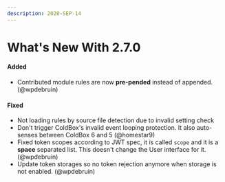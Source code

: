 ```yaml
---
description: 2020-SEP-14
---
```


# What's New With 2.7.0

#### Added

* Contributed module rules are now **pre-pended** instead of appended. (@wpdebruin)

#### Fixed

* Not loading rules by source file detection due to invalid setting check
* Don't trigger ColdBox's invalid event looping protection. It also auto-senses between ColdBox 6 and 5 (@homestar9)
* Fixed token scopes according to JWT spec, it is called `scope` and it is a **space** separated list. This doesn't change the User interface for it. (@wpdebruin)
* Update token storages so no token rejection anymore when storage is not enabled. (@wpdebruin)
